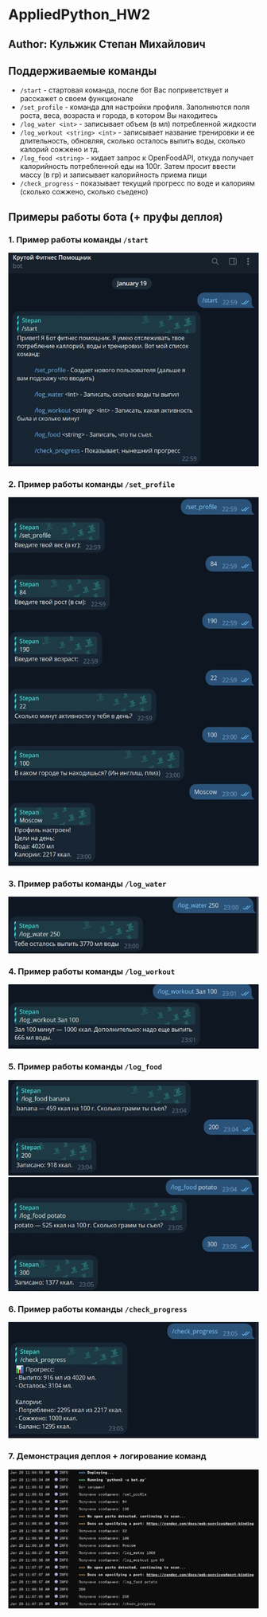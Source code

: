# AppliedPython_HW2

## Author: Кульжик Степан Михайлович

## Поддерживаемые команды

* `/start` - стартовая команда, после бот Вас поприветствует и расскажет о своем функционале
* `/set_profile` - команда для настройки профиля. Заполняются поля роста, веса, возраста и города, в котором Вы находитесь
* `/log_water <int>` - записывает объем (в мл) потребленной жидкости
* `/log_workout <string> <int>` - записывает название тренировки и ее длительность, обновляя, сколько осталось выпить воды, сколько калорий сожжено и тд.
* `/log_food <string>` - кидает запрос к OpenFoodAPI, откуда получает калорийность потребленной еды на 100г. Затем просит ввести массу (в гр) и записывает калорийность приема пищи
* `/check_progress` - показывает текущий прогресс по воде и калориям (сколько сожжено, сколько съедено)

## Примеры работы бота (+ пруфы деплоя)

### 1. Пример работы команды `/start`
![Пример_1](assets/1.JPG)

### 2. Пример работы команды `/set_profile`
![Пример_2](assets/2.JPG)

### 3. Пример работы команды `/log_water`
![Пример_3](assets/3.JPG)

### 4. Пример работы команды `/log_workout`
![Пример_4](assets/4.JPG)

### 5. Пример работы команды `/log_food`
![Пример_5](assets/5.JPG)
![Пример_5](assets/6.JPG)

### 6. Пример работы команды `/check_progress`
![Пример_6](assets/7.JPG)

### 7. Демонстрация деплоя + логирование команд
![Пример_7](assets/8.JPG)